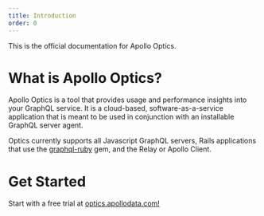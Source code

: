 ```yaml
---
title: Introduction
order: 0
---
```


This is the official documentation for Apollo Optics.

# What is Apollo Optics?

Apollo Optics is a tool that provides usage and performance insights into your GraphQL service. It is a cloud-based, software-as-a-service application that is meant to be used in conjunction with an installable GraphQL server agent.

Optics currently supports all Javascript GraphQL servers, Rails applications that use the [graphql-ruby](https://github.com/rmosolgo/graphql-ruby) gem, and the Relay or Apollo Client.

# Get Started

Start with a free trial at <a href="https://optics.apollodata.com">optics.apollodata.com!</a>
